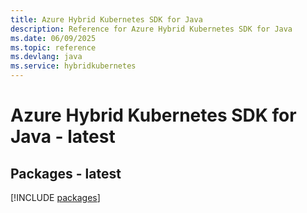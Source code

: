 ```yaml
---
title: Azure Hybrid Kubernetes SDK for Java
description: Reference for Azure Hybrid Kubernetes SDK for Java
ms.date: 06/09/2025
ms.topic: reference
ms.devlang: java
ms.service: hybridkubernetes
---
```

# Azure Hybrid Kubernetes SDK for Java - latest
## Packages - latest
[!INCLUDE [packages](hybrid-kubernetes-index.md)]